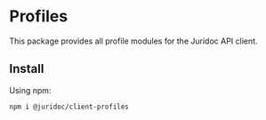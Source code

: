 # Profiles

This package provides all profile modules for the Juridoc API client.

## Install

Using npm:

```sh
npm i @juridoc/client-profiles
```

